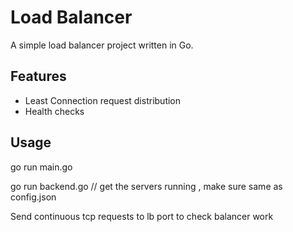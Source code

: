 # Load Balancer

A simple load balancer project written in Go.

## Features
- Least Connection request distribution
- Health checks

## Usage
go run main.go

go run backend.go <port number>  // get the servers running , make sure same as config.json

Send continuous tcp requests to lb port to check balancer work 

